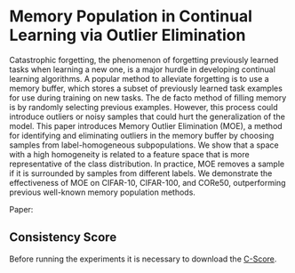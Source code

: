 # Memory Population in Continual Learning via Outlier Elimination

Catastrophic forgetting, the phenomenon of forgetting previously learned tasks when learning a new one, is a major hurdle in developing continual learning algorithms. A popular method to alleviate forgetting is to use a memory buffer, which stores a subset of previously learned task examples for use during training on new tasks. The de facto method of filling memory is by randomly selecting previous examples. However, this process could introduce outliers or noisy samples that could hurt the generalization of the model. This paper introduces Memory Outlier Elimination (MOE), a method for identifying and eliminating outliers in the memory buffer by choosing samples from label-homogeneous subpopulations. We show that a space with a high homogeneity is related to a feature space that is more representative of the class distribution. In practice, MOE removes a sample if it is surrounded by samples from different labels. We demonstrate the effectiveness of MOE on CIFAR-10, CIFAR-100, and CORe50, outperforming previous well-known memory population methods.

Paper:

## Consistency Score

Before running the experiments it is necessary to download the [C-Score](https://pluskid.github.io/structural-regularity/).
